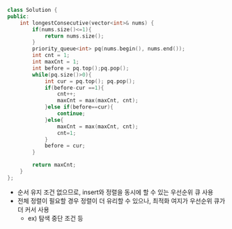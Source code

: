 ```cpp
class Solution {
public:
    int longestConsecutive(vector<int>& nums) {
        if(nums.size()<=1){
            return nums.size();
        }
        priority_queue<int> pq(nums.begin(), nums.end());
        int cnt = 1;
        int maxCnt = 1;
        int before = pq.top();pq.pop();
        while(pq.size()>0){
            int cur = pq.top(); pq.pop();
            if(before-cur ==1){
                cnt++;
                maxCnt = max(maxCnt, cnt);
            }else if(before==cur){
                continue;    
            }else{
                maxCnt = max(maxCnt, cnt);
                cnt=1;
            }
            before = cur;
        }

        return maxCnt;
    }
};
```

- 순서 유지 조건 없으므로, insert와 정렬을 동시에 할 수 있는 우선순위 큐 사용
- 전체 정렬이 필요할 경우 정렬이 더 유리할 수 있으나, 최적화 여지가 우선순위 큐가 더 커서 사용
  - ex) 탐색 중단 조건 등


